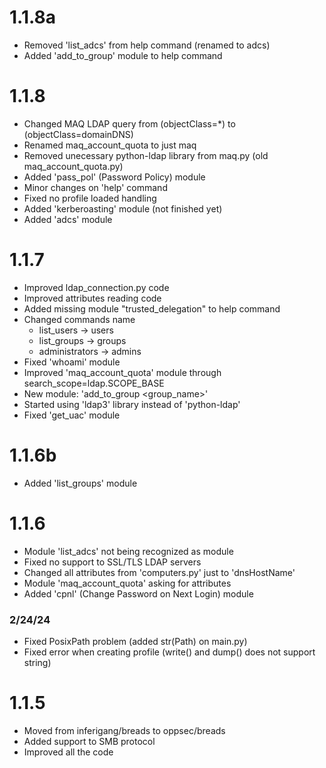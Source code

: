 # 1.1.8a
- Removed 'list_adcs' from help command (renamed to adcs)
- Added 'add_to_group' module to help command

# 1.1.8
- Changed MAQ LDAP query from (objectClass=*) to (objectClass=domainDNS)
- Renamed maq_account_quota to just maq
- Removed unecessary python-ldap library from maq.py (old maq_account_quota.py)
- Added 'pass_pol' (Password Policy) module
- Minor changes on 'help' command
- Fixed no profile loaded handling
- Added 'kerberoasting' module (not finished yet)
- Added 'adcs' module

# 1.1.7
- Improved ldap_connection.py code
- Improved attributes reading code
- Added missing module "trusted_delegation" to help command
- Changed commands name
    - list_users -> users
    - list_groups -> groups
    - administrators -> admins
- Fixed 'whoami' module
- Improved 'maq_account_quota' module through search_scope=ldap.SCOPE_BASE
- New module: 'add_to_group <username> <group_name>'
- Started using 'ldap3' library instead of 'python-ldap'
- Fixed 'get_uac' module

# 1.1.6b
- Added 'list_groups' module

# 1.1.6
- Module 'list_adcs' not being recognized as module
- Fixed no support to SSL/TLS LDAP servers
- Changed all attributes from 'computers.py' just to 'dnsHostName'
- Module 'maq_account_quota' asking for attributes
- Added 'cpnl' (Change Password on Next Login) module

### 2/24/24
- Fixed PosixPath problem (added str(Path) on main.py)
- Fixed error when creating profile (write() and dump() does not support string)

# 1.1.5
- Moved from inferigang/breads to oppsec/breads
- Added support to SMB protocol
- Improved all the code